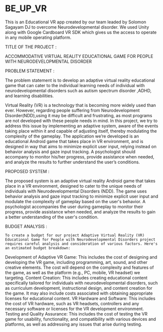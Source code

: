 # BE_UP_VR
This is an Educational VR app created by our team leaded by Solomon Sagayam DJ to overcome Neurodevelopmental disorder. We used Unity along with Google Cardboard VR SDK which gives us the access to operate in any mobile operating platform.

TITLE OF THE PROJECT :

ACCOMMODATIVE VIRTUAL REALITY EDUCATIONAL GAME FOR PEOPLE WITH  NEURODEVELOPMENTAL DISORDER

PROBLEM STATEMENT :

The problem statement is to develop an adaptive virtual reality educational game that can cater to the individual learning needs of individual with neurodevelopmental disorders such as autism spectrum disorder ,ADHD, and learning disabilities.

Virtual Reality (VR) is a technology that is becoming more  widely used than ever. However, regarding people suffering from Neurodevelopment Disorder(NDD),using it may be difficult and frustrating, as most programs are not developed with these people needs in mind. In this project, we try to address this issue by implementing an adaptive system, aware of the events taking place within it and capable of adjusting itself, thereby modulating the complexity of the gameplay. The application we’re developed is an educational Android game that takes place in VR environment, and is designed in way that aims to minimize explicit user input, relying instead on behavior analysis and gaze input tracking. A  psychologist should accompany to monitor his/her progress, provide assistance when needed, and analyze the results to further understand the user’s conditions. 

PROPOSED SYSTEM :

The proposed system is an adaptive virtual reality Android game that takes place in a VR environment, designed to cater to the unique needs of individuals with Neurodevelopmental Disorders (NDD). The game uses behavior analysis and gaze input tracking to minimize explicit user input and modulate the complexity of gameplay based on the user's behavior. A psychologist accompanies the user during gameplay to monitor their progress, provide assistance when needed, and analyze the results to gain a better understanding of the user's condition.

BUDGET ANALYSIS :

    To create a budget for our project Adaptive Virtual Reality (VR) Educational Game for People with Neurodevelopmental Disorders project requires careful analysis and consideration of various factors. Here's an estimated budget breakdown:

Development of Adaptive VR Game: This includes the cost of designing and developing the VR game, including programming, art, sound, and other creative elements. The cost will depend on the complexity and features of the game, as well as the platform (e.g., PC, mobile, VR headset) we targeting.
Content Creation: This includes creating educational content specifically tailored for individuals with neurodevelopmental disorders, such as curriculum development, instructional design, and content creation for the game. It may also include costs associated with obtaining appropriate licenses for educational content.
VR Hardware and Software: This includes the cost of VR hardware, such as VR headsets, controllers and any necessary software or licenses for the VR development environment.
Testing and Quality Assurance: This includes the cost of testing the VR game for usability, functionality, and compatibility with various devices and platforms, as well as addressing any issues that arise during testing.
